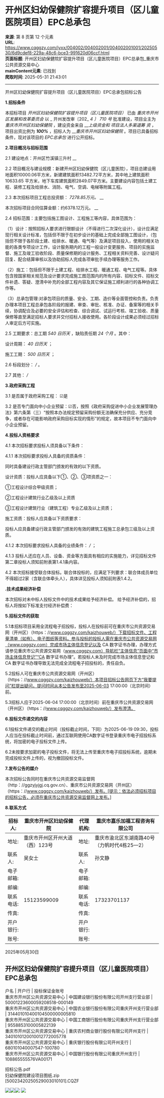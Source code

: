 # 开州区妇幼保健院扩容提升项目（区儿童医院项目）EPC总承包

**来源**: 第 8 页第 12 个元素  
**URL**: https://www.cqggzy.com/jyxx/004002/004002001/004002001001/20250530/6d9cdef8-229a-48c6-bce3-991620d06ccf.html  
**页面标题**: 开州区妇幼保健院扩容提升项目（区儿童医院项目）EPC总承包_重庆市公共资源交易中心  
**mainContent元素**: 已找到  
**爬取时间**: 2025-05-31 21:43:01

---

开州区妇幼保健院扩容提升项目（区儿童医院项目）EPC总承包招标公告

**1.招标条件**

本招标项目 _开州区妇幼保健院扩容提升项目（区儿童医院项目）_ 已由 _重庆市开州区发展和改革委员会_ 以 _ 开州发改审〔202_ _4_ _〕_ _710_ _号_ 批准建设，项目业主为 _重庆市开州区妇幼保健院_ ，建设资金来自 ___上级资金和_ _项目法人多渠道筹_ _资_ ，项目出资比例为 ___100%___ ，招标人为 ___重庆市开州区妇幼保健院_ 。项目已具备招标条件，现对该项目的 _EPC总承包_ 进行公开招标。

**2.项目概况与招标范围**

2.1 建设地点：开州区竹溪镇三升村 __

2.2 项目概况与建设规模：新建开州区妇幼保健院（区儿童医院），项目总建设用地面积10000.06平方米，新建建筑面积13482.72平方米，其中地上建筑面积 10633.65 平方米，地下车库建筑面积2849.07平方米。主要建设内容包括土建工程、装修工程及给排水、消防、电气、空调、电梯等附属工程。

2.3 本次招标项目工程总投资额： _7278.85万元。_ __

本次招标项目合同估算金额：约6378.12万元。 __

2.4 招标范围：主要包括施工图设计、工程施工等内容，具体范围为：

（1）设计：按照招标人要求进行限额设计（不得进行二次深化设计），设计应满足现行相关设计标准，包括但不限于在初步设计的基础上完成全部施工图设计，（包括但不限于各阶段土建、给排水、暖通、电气等）及满足项目投入，使用的相关功能的各类专项设计工作，设计服务期内的工程一般设计变更服务、项目的实施监督、施工及竣工验收阶段、质量保修期的设计服务、工程相关资料完善、设计疑问回复、配合结算审核以及协助招标人完成各项审批手续办理等服务工作。

（2）施工：包括但不限于土建工程、给排水工程、暖通工程、电气工程等。具体包含按国家相关规范及设计要求完成施工图范围内的所有内容、招标文件、招标文件补遗、答疑、澄清中补充的全部工程内容及其它保证施工顺利进行的各种协调工作等。

（3）总承包管理:对承包项目的质量、安全、工期、造价等全面管控和负责。负责办理本项目工程总承包各阶段的报建、审查、审批、核准、办证、备案等的相关手续，协调配合及必要的安全评估和检查、综合调试、试运行考核、竣工验收、质量保修等直至满足招标人要求并交付招标人接收使用。各阶段设计成果必须经过招标人审定后方可实施。

2.5 工期要求：总工期 _540_ _日历天_ ，缺陷责任期 _24_ _个月_ 。其中：

设计周期： _40_ _日历天_ ；

施工工期： _500_ _日历天_ ；

2.6 标段划分： _/_ 。

2.7 其他： _/_

**3.政府采购工程**

3.1 是否属于政府采购工程： ☑是

3.2 是否专门面向中小企业预留：☑否，按照《政府采购促进中小企业发展管理办法》第六条第（三）“按照本办法规定预留采购份额无法确保充分供应、充分竞争，或者存在可能影响政府采购目标实现的情形”的规定，故本项目不专门面向中小企业预留。

**4.投标人资格要求**

4.1 本次招标要求投标人须具备以下条件：

4.1.1 本次招标要求投标人具备的资质条件：

同时具备建设行政主管部门颁发的有效的以下资质。

设计资质：投标人应具备以下①、②、③项资质之一：

①工程设计综合甲级资质；

②工程设计建筑行业乙级及以上资质

③工程设计建筑行业（建筑工程）专业乙级及以上资质；

施工资质：投标人应具备以下资质要求：

投标人应具备建设行政主管部门颁发的有效的建筑工程施工总承包三级及以上资质。

4.1.2 本次招标要求投标人具备的业绩条件： _/_ ；

4.1.3 投标人还应在人员、设备、资金等方面具有相应的实施能力，详见招标文件第二章投标人须知前附表第1.4.1条内容。

4.2 本次招标接受联合体投标。联合体投标的，应满足下列要求：联合体成员单位不得超过2家（含联合体牵头人），具体详见投标人须知前附表1.4.2。

**.技术成果经济补偿**

本次招标对未中标人投标文件中的技术成果给予经济补偿。 给予经济补偿的，招标人将按如下标准支付经济补偿费： 

**5.招标文件的获取**

5.1本招标项目采用全流程电子招投标，投标人在投标前可在重庆市公共资源交易网（开州区）（https：//www.cqggzy.com/kaizhouweb/）下载招标文件、工程量清单（如有）、电子图纸等资料。参与投标的投标人需在重庆市公共资源交易网（www.cqggzy.com）完成市场主体信息登记以及 CA 数字证书办理，办理方式请参见重庆市公共资源交易网（www.cqggzy.com）导航栏“主体信息”页面中“市场主体信息登记”“CA 数字证书办理”。若投标人未及时完成市场主体信息登记和 CA 数字证书办理导致无法完成全流程电子招投标的，责任自负。

5.2投标人可在重庆市公共资源交易网（开州区）（https：//www.cqggzy.com/kaizhouweb/）本项目招标公告网页下方“我要提问”栏提出疑问，提问时间从本公告发布至2025-06-03 17:00:00（北京时间）前。

5.3招标人应于2025-06-04 17:00:00（北京时间）前在重庆市公共资源交易网（开州区）（https：//www.cqggzy.com/kaizhouweb/）发布澄清。

**6.投标文件递交的内容**

6.1投标文件递交的截止时间（投标截止时间，下同）为2025-06-19 09:30，投标人应当在投标截止时间前，通过互联网使用CA数字证书登录重庆市电子招投标系统，将加密的电子投标文件上传。

6.2未按要求加密的电子投标文件，将无法上传至重庆市电子招投标系统，逾期未完成投标文件上传的，视为撤回投标文件。

**7.发布公告的媒介**

本次招标公告同时在重庆市公共资源交易监督网（http：//ggzyjyjgj.cq.gov.cn）、重庆市公共资源交易网（开州区）（https：//www.cqggzy.com/kaizhouweb/）发布。[提示：依法必须招标项目的招标公告，必须在重庆市公共资源交易监督网上发布。] 

**8.联系方式**

招标人: | 重庆市开州区妇幼保健院 | 代理机构: |  重庆市嘉乐加福工程咨询有限公司   
---|---|---|---  
地址: |  重庆市开州区开州大道（西）123号 | 地址: |  重庆市渝北区东湖南路40号（力帆时代4栋25—2）  
联系人: |  吴女士  | 联系人: |  孙文静   
电子邮箱: |  | 电子邮箱: |   
邮编: |  | 邮编: |   
联系电话: |  15123599009  | 联系电话: |  17323701137   
传真: |  | 传真: |   
开户银行: |  | 开户银行: |   
账号: |  | 账号: |   
  
2025年05月30日 

  
开州区妇幼保健院扩容提升项目（区儿童医院项目）EPC总承包  
---  
户名 | 开户行 | 投标保证金账号  
重庆市开州区公共资源交易中心 | 中国建设银行股份有限公司开州支行营业部 | 50001223600059208518-000149  
重庆市开州区公共资源交易中心 | 中国农业银行股份有限公司重庆开州支行营业部 | 314401010400104500000005810  
重庆市开州区公共资源交易中心 | 中国工商银行股份有限公司重庆开州支行营业部 | 9558853100005822139  
重庆市开州区公共资源交易中心 | 重庆农村商业银行股份有限公司开州支行 | 3401010120010012772005778  
重庆市开州区公共资源交易中心 | 重庆银行股份有限公司开州支行 | 680101040007547-100780  
重庆市开州区公共资源交易中心 | 中国银行股份有限公司重庆开州支行 | 108865555576VA00171  
  
  
  
招标公告.pdf    
妇幼保健院建设项目图纸.zip    
[50023420250529003010101].CQZF    
  
  
  
  
[![](https://ztb.cqggzy.com/CQTPFrame/css/img/tiwen.png)](http://ztb.cqggzy.com/CQTPFrame/jsgcztbmis2/pages/onlinetiwen/OnLineTiWen_Detail?GongGaoGuid=6d9cdef8-229a-48c6-bce3-991620d06ccf)[![](https://ztb.cqggzy.com/CQTPFrame/css/img/baohan.png)](https://jrfw.cqggzy.com)[![](https://ztb.cqggzy.com/CQTPFrame/css/img/zbgg.png)](https://www.cqggzy.com/bszn/007009/007009005/20191009/8fc81c47-6ef5-4a6f-966c-1360506afdde.html) [![](https://ztb.cqggzy.com/CQTPFrame/css/img/dayi.png)](https://www.cqggzy.com/bszn/007009/007009005/20191009/8fc81c47-6ef5-4a6f-966c-1360506afdde.html)

